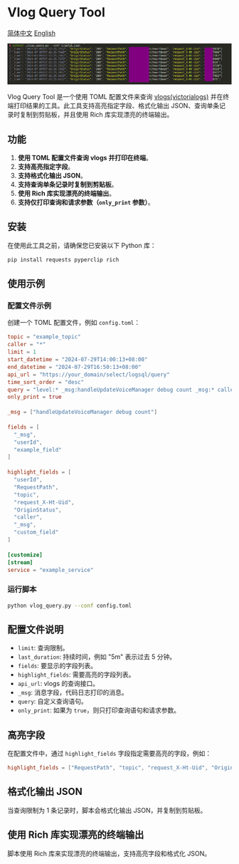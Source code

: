 # Vlog Query Tool

[简体中文](README.zh.md) [English](README.md)

![](images/2024-07-09-15-48-06.png)

Vlog Query Tool 是一个使用 TOML 配置文件来查询 [vlogs(victorialogs)](https://docs.victoriametrics.com/victorialogs/) 并在终端打印结果的工具。此工具支持高亮指定字段、格式化输出 JSON、查询单条记录时复制到剪贴板，并且使用 Rich 库实现漂亮的终端输出。

## 功能

1. **使用 TOML 配置文件查询 vlogs 并打印在终端**。
2. **支持高亮指定字段**。
3. **支持格式化输出 JSON**。
4. **支持查询单条记录时复制到剪贴板**。
5. **使用 Rich 库实现漂亮的终端输出**。
6. **支持仅打印查询和请求参数（`only_print` 参数）**。

## 安装

在使用此工具之前，请确保您已安装以下 Python 库：

```sh
pip install requests pyperclip rich
```

## 使用示例

### 配置文件示例

创建一个 TOML 配置文件，例如 `config.toml`：

```toml
topic = "example_topic"
caller = "*"
limit = 1
start_datetime = "2024-07-29T14:00:13+08:00"
end_datetime = "2024-07-29T16:50:13+08:00"
api_url = "https://your_domain/select/logsql/query"
time_sort_order = "desc"
query = "level:* _msg:handleUpdateVoiceManager debug count _msg:* caller:*"
only_print = true

_msg = ["handleUpdateVoiceManager debug count"]

fields = [
  "_msg",
  "userId",
  "example_field"
]

highlight_fields = [
  "userId",
  "RequestPath",
  "topic",
  "request_X-Ht-Uid",
  "OriginStatus",
  "caller",
  "_msg",
  "custom_field"
]

[customize]
[stream]
service = "example_service"

```

### 运行脚本

```sh
python vlog_query.py --conf config.toml
```

## 配置文件说明

- `limit`: 查询限制。
- `last_duration`: 持续时间，例如 "5m" 表示过去 5 分钟。
- `fields`: 要显示的字段列表。
- `highlight_fields`: 需要高亮的字段列表。
- `api_url`: vlogs 的查询接口。
- `_msg`: 消息字段，代码日志打印的消息。
- `query`: 自定义查询语句。
- `only_print`: 如果为 `true`，则只打印查询语句和请求参数。

## 高亮字段

在配置文件中，通过 `highlight_fields` 字段指定需要高亮的字段，例如：

```toml
highlight_fields = ["RequestPath", "topic", "request_X-Ht-Uid", "OriginStatus", "caller", "_msg", "custom_field"]
```

## 格式化输出 JSON

当查询限制为 1 条记录时，脚本会格式化输出 JSON，并复制到剪贴板。

## 使用 Rich 库实现漂亮的终端输出

脚本使用 Rich 库来实现漂亮的终端输出，支持高亮字段和格式化 JSON。
```
